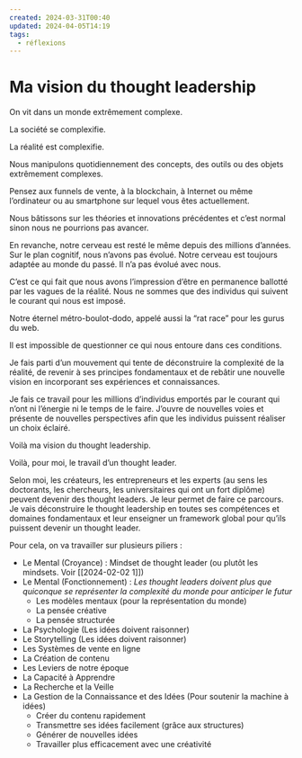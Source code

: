 ```yaml
---
created: 2024-03-31T00:40
updated: 2024-04-05T14:19
tags:
  - réflexions
---
```

# Ma vision du thought leadership

On vit dans un monde extrêmement complexe. 

La société se complexifie. 

La réalité est complexifie. 

Nous manipulons quotidiennement des concepts, des outils ou des objets extrêmement complexes. 

Pensez aux funnels de vente, à la blockchain, à Internet ou même l’ordinateur ou au smartphone sur lequel vous êtes actuellement. 

Nous bâtissons sur les théories et innovations précédentes et c’est normal sinon nous ne pourrions pas avancer.

En revanche, notre cerveau est resté le même depuis des millions d’années. Sur le plan cognitif, nous n’avons pas évolué. Notre cerveau est toujours adaptée au monde du passé. Il n’a pas évolué avec nous. 

C’est ce qui fait que nous avons l’impression d’être en permanence ballotté par les vagues de la réalité. Nous ne sommes que des individus qui suivent le courant qui nous est imposé. 

Notre éternel métro-boulot-dodo, appelé aussi la “rat race” pour les gurus du web. 

Il est impossible de questionner ce qui nous entoure dans ces conditions.

Je fais parti d’un mouvement qui tente de déconstruire la complexité de la réalité, de revenir à ses principes fondamentaux et de rebâtir une nouvelle vision en incorporant ses expériences et connaissances. 

Je fais ce travail pour les millions d’individus emportés par le courant qui n’ont ni l’énergie ni le temps de le faire. J’ouvre de nouvelles voies et présente de nouvelles perspectives afin que les individus puissent réaliser un choix éclairé.

Voilà ma vision du thought leadership.

Voilà, pour moi, le travail d’un thought leader.

Selon moi, les créateurs, les entrepreneurs et les experts (au sens les doctorants, les chercheurs, les universitaires qui ont un fort diplôme) peuvent devenir des thought leaders. Je leur permet de faire ce parcours. Je vais déconstruire le thought leadership en toutes ses compétences et domaines fondamentaux et leur enseigner un framework global pour qu’ils puissent devenir un thought leader. 

Pour cela, on va travailler sur plusieurs piliers :

- Le Mental (Croyance) : Mindset de thought leader (ou plutôt les mindsets. Voir [[2024-02-02 1]])
- Le Mental (Fonctionnement) : 
*Les thought leaders doivent plus que quiconque se représenter la complexité du monde pour anticiper le futur*
	- Les modèles mentaux (pour la représentation du monde)
	- La pensée créative
	- La pensée structurée
- La Psychologie (Les idées doivent raisonner)
- Le Storytelling (Les idées doivent raisonner)
- Les Systèmes de vente en ligne
- La Création de contenu
- Les Leviers de notre époque
- La Capacité à Apprendre 
- La Recherche et la Veille
- La Gestion de la Connaissance et des Idées (Pour soutenir la machine à idées)
	- Créer du contenu rapidement
	- Transmettre ses idées facilement (grâce aux structures)
	- Générer de nouvelles idées
	- Travailler plus efficacement avec une créativité 